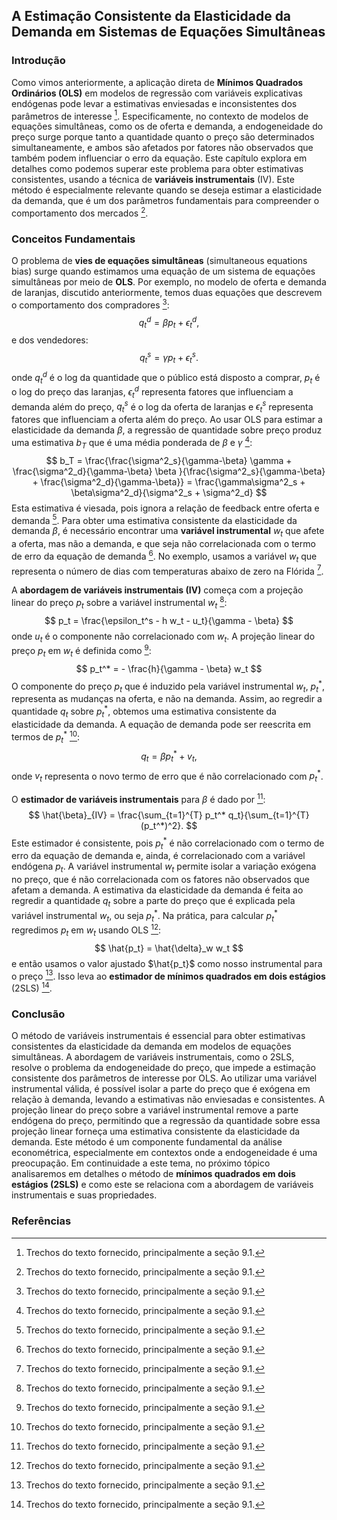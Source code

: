 ## A Estimação Consistente da Elasticidade da Demanda em Sistemas de Equações Simultâneas
### Introdução
Como vimos anteriormente, a aplicação direta de **Mínimos Quadrados Ordinários (OLS)** em modelos de regressão com variáveis explicativas endógenas pode levar a estimativas enviesadas e inconsistentes dos parâmetros de interesse [^1]. Especificamente, no contexto de modelos de equações simultâneas, como os de oferta e demanda, a endogeneidade do preço surge porque tanto a quantidade quanto o preço são determinados simultaneamente, e ambos são afetados por fatores não observados que também podem influenciar o erro da equação. Este capítulo explora em detalhes como podemos superar este problema para obter estimativas consistentes, usando a técnica de **variáveis instrumentais** (IV). Este método é especialmente relevante quando se deseja estimar a elasticidade da demanda, que é um dos parâmetros fundamentais para compreender o comportamento dos mercados [^1].
### Conceitos Fundamentais
O problema de **vies de equações simultâneas** (simultaneous equations bias) surge quando estimamos uma equação de um sistema de equações simultâneas por meio de **OLS**. Por exemplo, no modelo de oferta e demanda de laranjas, discutido anteriormente, temos duas equações que descrevem o comportamento dos compradores [^1]:
$$ q_t^d = \beta p_t + \epsilon_t^d, $$
e dos vendedores:
$$ q_t^s = \gamma p_t + \epsilon_t^s. $$
onde $q_t^d$ é o log da quantidade que o público está disposto a comprar, $p_t$ é o log do preço das laranjas, $\epsilon_t^d$ representa fatores que influenciam a demanda além do preço, $q_t^s$ é o log da oferta de laranjas e $\epsilon_t^s$ representa fatores que influenciam a oferta além do preço. Ao usar OLS para estimar a elasticidade da demanda $\beta$, a regressão de quantidade sobre preço produz uma estimativa $b_T$ que é uma média ponderada de $\beta$ e $\gamma$ [^1]:
$$ b_T = \frac{\frac{\sigma^2_s}{\gamma-\beta} \gamma + \frac{\sigma^2_d}{\gamma-\beta} \beta }{\frac{\sigma^2_s}{\gamma-\beta} + \frac{\sigma^2_d}{\gamma-\beta}} = \frac{\gamma\sigma^2_s + \beta\sigma^2_d}{\sigma^2_s + \sigma^2_d} $$
Esta estimativa é viesada, pois ignora a relação de feedback entre oferta e demanda [^1]. Para obter uma estimativa consistente da elasticidade da demanda $\beta$, é necessário encontrar uma **variável instrumental** $w_t$ que afete a oferta, mas não a demanda, e que seja não correlacionada com o termo de erro da equação de demanda [^1]. No exemplo, usamos a variável $w_t$ que representa o número de dias com temperaturas abaixo de zero na Flórida [^1].

A **abordagem de variáveis instrumentais (IV)** começa com a projeção linear do preço $p_t$ sobre a variável instrumental $w_t$ [^1]:
$$ p_t = \frac{\epsilon_t^s - h w_t - u_t}{\gamma - \beta} $$
onde $u_t$ é o componente não correlacionado com $w_t$.  A projeção linear do preço $p_t$ em $w_t$ é definida como [^1]:
$$ p_t^* = - \frac{h}{\gamma - \beta} w_t $$
O componente do preço $p_t$ que é induzido pela variável instrumental $w_t$, $p_t^*$, representa as mudanças na oferta, e não na demanda. Assim, ao regredir a quantidade $q_t$ sobre $p_t^*$, obtemos uma estimativa consistente da elasticidade da demanda.  A equação de demanda pode ser reescrita em termos de $p_t^*$ [^1]:
$$ q_t = \beta p_t^* + v_t, $$
onde $v_t$ representa o novo termo de erro que é não correlacionado com $p_t^*$.

O **estimador de variáveis instrumentais** para $\beta$ é dado por [^1]:
$$ \hat{\beta}_{IV} = \frac{\sum_{t=1}^{T} p_t^* q_t}{\sum_{t=1}^{T} (p_t^*)^2}. $$
Este estimador é consistente, pois $p_t^*$ é não correlacionado com o termo de erro da equação de demanda e, ainda, é correlacionado com a variável endógena $p_t$. A variável instrumental $w_t$ permite isolar a variação exógena no preço, que é não correlacionada com os fatores não observados que afetam a demanda. A estimativa da elasticidade da demanda é feita ao regredir a quantidade $q_t$ sobre a parte do preço que é explicada pela variável instrumental $w_t$, ou seja $p_t^*$. Na prática, para calcular $p_t^*$ regredimos $p_t$ em $w_t$ usando OLS [^1]:
$$ \hat{p_t} = \hat{\delta}_w w_t $$
e então usamos o valor ajustado $\hat{p_t}$ como nosso instrumental para o preço [^1]. Isso leva ao **estimador de mínimos quadrados em dois estágios** (2SLS) [^1].
### Conclusão
O método de variáveis instrumentais é essencial para obter estimativas consistentes da elasticidade da demanda em modelos de equações simultâneas. A abordagem de variáveis instrumentais, como o 2SLS, resolve o problema da endogeneidade do preço, que impede a estimação consistente dos parâmetros de interesse por OLS. Ao utilizar uma variável instrumental válida, é possível isolar a parte do preço que é exógena em relação à demanda, levando a estimativas não enviesadas e consistentes. A projeção linear do preço sobre a variável instrumental remove a parte endógena do preço, permitindo que a regressão da quantidade sobre essa projeção linear forneça uma estimativa consistente da elasticidade da demanda. Este método é um componente fundamental da análise econométrica, especialmente em contextos onde a endogeneidade é uma preocupação. Em continuidade a este tema, no próximo tópico analisaremos em detalhes o método de **mínimos quadrados em dois estágios (2SLS)** e como este se relaciona com a abordagem de variáveis instrumentais e suas propriedades.
### Referências
[^1]:  Trechos do texto fornecido, principalmente a seção 9.1.
<!-- END -->
